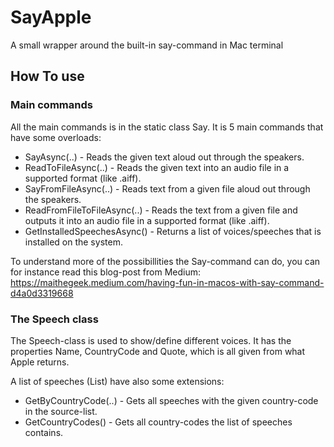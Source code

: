 # SayApple
A small wrapper around the built-in say-command in Mac terminal

## How To use

### Main commands
All the main commands is in the static class Say. It is 5 main commands that have some overloads:
- SayAsync(..) - Reads the given text aloud out through the speakers.
- ReadToFileAsync(..) - Reads the given text into an audio file in a supported format (like .aiff).
- SayFromFileAsync(..) - Reads text from a given file aloud out through the speakers.
- ReadFromFileToFileAsync(..) - Reads the text from a given file and outputs it into an audio file in a supported format (like .aiff).
- GetInstalledSpeechesAsync() - Returns a list of voices/speeches that is installed on the system.

To understand more of the possibillities the Say-command can do, you can for instance read this blog-post from Medium: https://maithegeek.medium.com/having-fun-in-macos-with-say-command-d4a0d3319668

### The Speech class
The Speech-class is used to show/define different voices. It has the properties Name, CountryCode and Quote, which is all given from what Apple returns.

A list of speeches (List<Speech>) have also some extensions:
- GetByCountryCode(..) - Gets all speeches with the given country-code in the source-list.
- GetCountryCodes() - Gets all country-codes the list of speeches contains.